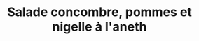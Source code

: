 ---
uuid: eb424ca2-bea3-4cd3-ada3-a207c2cb53dc
title: "Salade concombre, pommes et nigelle à l'aneth "
draft: false
layout: recettes
type: entree
categories:
  - Salade
regime:
  - vegetarien
  - sans-gluten
saison:
  - ete
  - automne
cuisson: Non
temperature: Froid
plate: 180
check: Oui
checkAlwaysOk: false
ingredients:
  legumes:
    - title: Pomme
      quantite: 8
      unit: Kg
    - title: Cébette - Ciboule - Cive - Oignon vert
      quantite: 40
      unit: unité
    - title: Concombre
      quantite: 28
      unit: unité
  epices:
    - title: Poivre
    - title: Sel
    - title: Aneth aromatique
      quantite: 10
      unit: bottes
  lof:
    - title: huile d'olive
      quantite: 1.2
      unit: litre
  sec:
    - title: Graines de nigelle
      quantite: 300
      unit: grammes
  sucres: []
  animaux: []
  frais:
    - title: Yaourt de vache
      quantite: 2
      unit: Kg
materiel:
  - Grand Saladier
  - Gastro 1/1 (Profond)
preparation: >-
  * Evidez, coupez en 2, et émincez les pommes

  * Pelez, coupez en 2 dans la longueur, épépinez, puis coupez en tranche de 5mm d'épaisseur les concombre

  * Emincez en biais les oignons frai

  * Mélangez, assaisonnez, goutez
publishDate: 2024-05-18T13:28:00.000Z
---